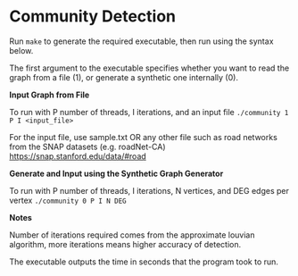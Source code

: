 Community Detection
=======================

Run ```make``` to generate the required executable, then run using the syntax below.

The first argument to the executable specifies whether you want to read the graph from a file (1), or generate a synthetic one internally (0).

**Input Graph from File**

To run with P number of threads, I iterations, and an input file
   ```./community 1 P I <input_file>```

  For the input file, use sample.txt
  OR any other file such as road networks from the SNAP datasets (e.g. roadNet-CA)
  https://snap.stanford.edu/data/#road

**Generate and Input using the Synthetic Graph Generator**

To run with P number of threads, I iterations, N vertices, and DEG edges per vertex
   ```./community 0 P I N DEG```

**Notes**

Number of iterations required comes from the approximate louvian algorithm, more iterations means higher accuracy of detection.

The executable outputs the time in seconds that the program took to run.
